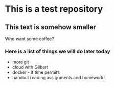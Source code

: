 # This is a test repository

## This text is somehow smaller

Who want some coffee?

### Here is a list of things we will do later today

* more git
* cloud with Gilbert
* docker - if time permits
* handout reading assignments and homework!
